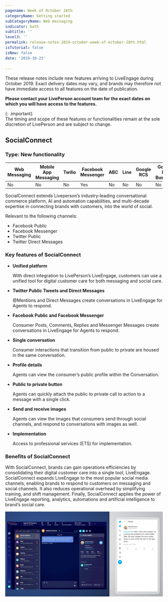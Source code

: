 ```yaml
---
pagename: Week of October 28th
categoryName: Getting started
subCategoryName: Web messaging
indicator: both
subtitle: ''
level3: ''
permalink: release-notes-2019-october-week-of-october-28th.html
isTutorial: false
isNew: false
date: '2019-10-23'

---
```

These release notes include new features arriving to LiveEngage during October 2019. Exact delivery dates may vary, and brands may therefore not have immediate access to all features on the date of publication.

**Please contact your LivePerson account team for the exact dates on which you will have access to the features.**

{: .important}  
The timing and scope of these features or functionalities remain at the sole discretion of LivePerson and are subject to change.

## SocialConnect

### Type: New functionality

<div class="tablecontainer">

<table class="releasenotes">

<thead>

<tr class="categoryrow">

<th>Web Messaging</th>

<th>Mobile App Messaging</th>

<th>Twilio</th>

<th>Facebook Messenger</th>

<th>ABC</th>

<th>Line</th>

<th>Google RCS</th>

<th>Google My Business</th>

<th>WhatsApp Business</th>

<th>CM</th>

<th>WeChat</th>

<th>Chat</th>

</tr>

</thead>

<tbody>

<tr>

<td>No</td>

<td>No</td>

<td>No</td>

<td>Yes</td>

<td>No</td>

<td>No</td>

<td>No</td>

<td>No</td>

<td>No</td>

<td>No</td>

<td>No</td>

<td>No</td>

</tr>

</tbody>

</table>

</div>

SocialConnect extends Liveperson’s industry-leading conversational commerce platform, AI and automation capabilities, and multi-decade expertise in connecting brands with customers, into the world of social.

Relevant to the following channels:

* Facebook Public
* Facebook Messenger
* Twitter Public
* Twitter Direct Messages

### Key features of SocialConnect

* **Unified platform**

  With direct integration to LivePerson’s LiveEngage, customers can use a unified tool for digital customer care for both messaging and social care.
* **Twitter Public Tweets and Direct Messages**

  @Mentions and Direct Messages create conversations in LiveEngage for Agents to respond.
* **Facebook Public and Facebook Messenger**

  Consumer Posts, Comments, Replies and Messenger Messages create conversations in LiveEngage for Agents to respond.
* **Single conversation**

  Consumer interactions that transition from public to private are housed in the same conversation.
* **Profile details**

  Agents can view the consumer’s public profile within the Conversation.
* **Public to private button**

  Agents can quickly attach the public to private call to action to a message with a single click.
* **Send and receive images**

  Agents can view the images that consumers send through social channels, and respond to conversations with images as well.
* **Implementation**

  Access to professional services (ETS) for implementation.

### Benefits of SocialConnect

With SocialConnect, brands can gain operations efficiencies by consolidating their digital customer care into a single tool, LiveEngage. SocialConnect expands LiveEngage to the most popular social media channels, enabling brands to respond to customers on messaging and social channels. It also reduces operational overhead by simplifying training, and shift management. Finally, SocialConnect applies the power of LiveEngage reporting, analytics, automations and artificial intelligence to brand’s social care.

![](/img/Social_Connect_Twitter.png)